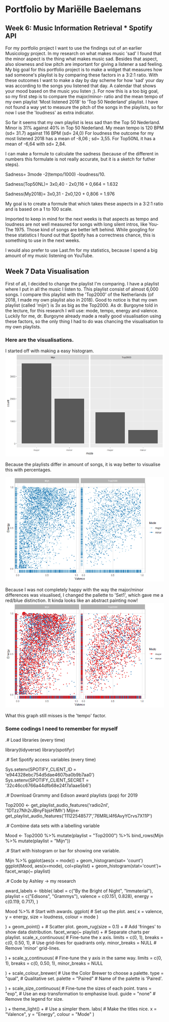 

# Portfolio by Mariëlle Baelemans
## Week 6: Music Information Retrieval * Spotify API 



For my portfolio project I want to use the findings out of an earlier Musicology project. In my research on what makes music 'sad' I found that the minor aspect is the thing what makes music sad. Besides that aspect, also slowness and low pitch are important for giving a listener a sad feeling. My big goal for this portfolio project is to make a widget that measures how sad someone's playlist is by comparing these factors in a 3:2:1 ratio. With these outcomes I want to make a day by day scheme for how 'sad' your day was according to the songs you listened that day. A calendar that shows your mood based on the music you listen ;). 
For now this is a too big goal, so my first step is to compare the major/minor- ratio and the mean tempo of my own playlist 'Most listened 2018' to 'Top 50 Nederland' playlist.  I have not found a way yet to measure the pitch of the songs in the playlists, so for now I use the 'loudness' as extra indicator. 

So far it seems that my own playlist is less sad than the Top 50 Nederland. 
Minor is 31% against 40% in Top 50 Nederland.
My mean tempo is 120 BPM (sd= 31.7) against 116 BPM (sd= 24,0) 
For loudness the outcome for my most listened 2018 has a mean of -8,06 ; sd= 3,55. For Top50NL it has a mean of -6,64  with sd= 2,84.

I can make a formule to calculate the sadness (because of the different in numbers this formulate is not really accurate, but it is a sketch for futher steps).

Sadness= 3mode -2(tempo/1000) -loudness/10. 

Sadness(Top50NL)= 3x0,40 - 2x0,116 + 0,664 = 1.632

Sadness(My2018)= 3x0,31 - 2x0,120 + 0,806 = 1.976

My goal is to create a formule that which takes these aspects in a 3:2:1 ratio and is based on a 1 to 100 scale. 

Imported to keep in mind for the next weeks is that aspects as tempo and loudness are not well measured for songs with long silent intros, like You- The 1975. Those kind of songs are better left behind. While googling for these statistics I found out that Spotify has a correctness chance, this is something to use in the next weeks. 

I would also prefer to use Last.fm for my statistics, because I spend a big amount of my music listening on YouTube. 

## Week 7 Data Visualisation
First of all, I decided to change the playlist I'm comparing. I have a playlist where I put in all the music I listen to. This playlist consist of almost 6,000 songs. I compare this playlist with the 'Top2000' of the Netherlands (of 2018, I made my own playlist also in 2018). Good to notice is that my own playlist (called 'mijn') is 3x as big as the Top2000. 
As dr. Burgoyne told in the lecture, for this research I will use: mode, tempo, energy and valence. Luckily for me, dr. Burgoyne already made a really good visualisation using these factors, so the only thing I had to do was chancing the visualisation to my own playlists. 


 ### Here are the visualisations.
I started off with making a easy histogram. 
![ModeHistogram](modehistogram.jpeg)

Because the playlists differ in amount of songs, it is way better to visualise this with percentages. 

![PlaylistVxE](PlaylistVxE.png)
 
 Because I was not completely happy with the way the major/minor differences was visualised, I changed the pallette to 'Set1', which gave me a red/blue distinction. It kinda looks like an abstract painting now! 
  ![PlaylistVxE](PlaylistVxER.png)
  
  What this graph still misses is the 'tempo' factor. 

 
 ### Some codings I need to remember for myself
.# Load libraries (every time)

library(tidyverse)
library(spotifyr)

.# Set Spotify access variables (every time)

Sys.setenv(SPOTIFY_CLIENT_ID = 'e944328ebc754d5dae4607ba0b9b7aa0')
Sys.setenv(SPOTIFY_CLIENT_SECRET = '32c46cc6766a44dfb68e24f7a1aae5b6')

.# Download Grammy and Edison award playlists (pop) for 2019

Top2000 <- get_playlist_audio_features('radio2nl', '1DTzz7Nh2rJBnyFbjsH1Mh')
Mijn<- get_playlist_audio_features('11122548577','76MRLl4f6AvyYCrvs7X11P')

.# Combine data sets with a labelling variable

Mood <-
  Top2000 %>% mutate(playlist = "Top2000") %>%
  bind_rows(Mijn %>% mutate(playlist = "Mijn"))

.# Start with histogram or bar for showing one variable.

Mijn %>% ggplot(aes(x = mode)) + geom_histogram(sat= 'count')
ggplot(Mood, aes(x=mode), col=playlist) + geom_histogram(stat='count')+
  facet_wrap(~ playlist)


.# Code by Ashley -> my research


award_labels <-
  tibble(
    label = c("By the Bright of Night", "Immaterial"),
    playlist = c("Edisons", "Grammys"),
    valence = c(0.151, 0.828),
    energy = c(0.119, 0.717),
  )
  
  
Mood %>%                       # Start with awards.
  ggplot(                      # Set up the plot.
    aes(
      x = valence,
      y = energy,
      size = loudness,
      colour = mode
    )
    
    
  ) +
  geom_point() +               # Scatter plot.
  geom_rug(size = 0.1) +       # Add 'fringes' to show data distribution.
  facet_wrap(~ playlist) +     # Separate charts per playlist.
  scale_x_continuous(          # Fine-tune the x axis.
    limits = c(0, 1),
    breaks = c(0, 0.50, 1),  # Use grid-lines for quadrants only.
    minor_breaks = NULL      # Remove 'minor' grid-lines.
    
    
  ) +
  scale_y_continuous(          # Fine-tune the y axis in the same way.
    limits = c(0, 1),
    breaks = c(0, 0.50, 1),
    minor_breaks = NULL
    
    
  ) +
  scale_colour_brewer(         # Use the Color Brewer to choose a palette.
    type = "qual",           # Qualitative set.
    palette = "Paired"       # Name of the palette is 'Paired'.
    
    
  ) +
  scale_size_continuous(       # Fine-tune the sizes of each point.
    trans = "exp",           # Use an exp transformation to emphasise loud.
    guide = "none"           # Remove the legend for size.
    
    
  ) +
  theme_light() +              # Use a simpler them.
  labs(                        # Make the titles nice.
    x = "Valence",
    y = "Energy",
    colour = "Mode"
  )
           
           
           
        
           
